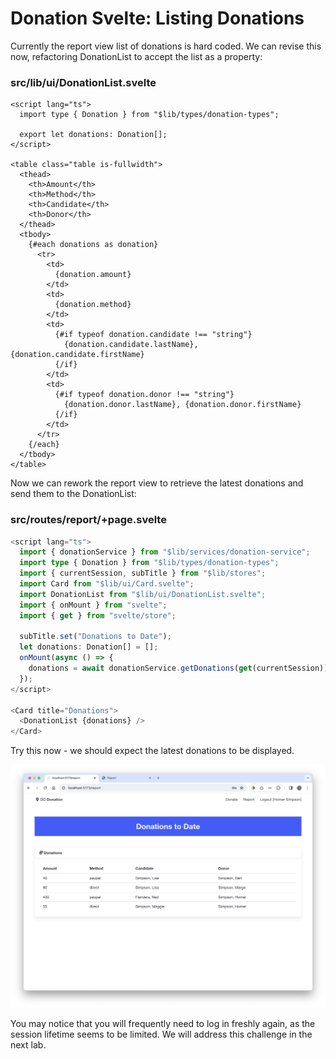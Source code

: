 # Donation Svelte: Listing Donations

Currently the report view list of donations is hard coded. We can revise this now, refactoring DonationList to accept the list as a property:

### src/lib/ui/DonationList.svelte

~~~svelte
<script lang="ts">
  import type { Donation } from "$lib/types/donation-types";

  export let donations: Donation[];
</script>

<table class="table is-fullwidth">
  <thead>
    <th>Amount</th>
    <th>Method</th>
    <th>Candidate</th>
    <th>Donor</th>
  </thead>
  <tbody>
    {#each donations as donation}
      <tr>
        <td>
          {donation.amount}
        </td>
        <td>
          {donation.method}
        </td>
        <td>
          {#if typeof donation.candidate !== "string"}
            {donation.candidate.lastName}, {donation.candidate.firstName}
          {/if}
        </td>
        <td>
          {#if typeof donation.donor !== "string"}
            {donation.donor.lastName}, {donation.donor.firstName}
          {/if}
        </td>
      </tr>
    {/each}
  </tbody>
</table>
~~~

Now we can rework the report view to retrieve the latest donations and send them to the DonationList:

### src/routes/report/+page.svelte

~~~typescript
<script lang="ts">
  import { donationService } from "$lib/services/donation-service";
  import type { Donation } from "$lib/types/donation-types";
  import { currentSession, subTitle } from "$lib/stores";
  import Card from "$lib/ui/Card.svelte";
  import DonationList from "$lib/ui/DonationList.svelte";
  import { onMount } from "svelte";
  import { get } from "svelte/store";

  subTitle.set("Donations to Date");
  let donations: Donation[] = [];
  onMount(async () => {
    donations = await donationService.getDonations(get(currentSession));
  });
</script>

<Card title="Donations">
  <DonationList {donations} />
</Card>
~~~

Try this now - we should expect the latest donations to be displayed.

![](img/13.png)

You may notice that you will frequently need to log in freshly again, as the session lifetime seems to be limited. We will address this challenge in the next lab.

